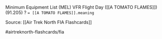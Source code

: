 Minimum Equipment List (MEL) VFR Flight Day ([[A TOMATO FLAMES]]) (91.205)
?
`= [[A TOMATO FLAMES]].meaning`


Source: [[Air Trek North FIA Flashcards]]

#airtreknorth-flashcards/fia